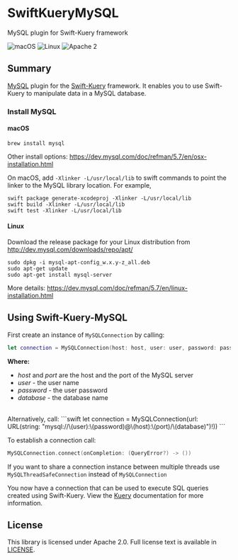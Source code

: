 # SwiftKueryMySQL
MySQL plugin for Swift-Kuery framework

![macOS](https://img.shields.io/badge/os-Mac%20OS%20X-green.svg?style=flat)
![Linux](https://img.shields.io/badge/os-linux-green.svg?style=flat)
![Apache 2](https://img.shields.io/badge/license-Apache2-blue.svg?style=flat)

## Summary
[MySQL](https://dev.mysql.com/) plugin for the [Swift-Kuery](https://github.com/IBM-Swift/Swift-Kuery) framework. It enables you to use Swift-Kuery to manipulate data in a MySQL database.

### Install MySQL

#### macOS
```
brew install mysql
```
Other install options: https://dev.mysql.com/doc/refman/5.7/en/osx-installation.html

On macOS, add `-Xlinker -L/usr/local/lib` to swift commands to point the linker to the MySQL library location.
For example,
```
swift package generate-xcodeproj -Xlinker -L/usr/local/lib
swift build -Xlinker -L/usr/local/lib
swift test -Xlinker -L/usr/local/lib
```

#### Linux
Download the release package for your Linux distribution from http://dev.mysql.com/downloads/repo/apt/
```
sudo dpkg -i mysql-apt-config_w.x.y-z_all.deb
sudo apt-get update
sudo apt-get install mysql-server
```
More details: https://dev.mysql.com/doc/refman/5.7/en/linux-installation.html

## Using Swift-Kuery-MySQL

First create an instance of `MySQLConnection` by calling:

```swift
let connection = MySQLConnection(host: host, user: user, password: password, database: database, port: port)
```
**Where:**
- *host* and *port* are the host and the port of the MySQL server
- *user* - the user name
- *password* - the user password
- *database* - the database name

<br>
Alternatively, call:
```swift
let connection = MySQLConnection(url: URL(string: "mysql://\(user):\(password)@\(host):\(port)/\(database)")!))
```

To establish a connection call:

```swift
MySQLConnection.connect(onCompletion: (QueryError?) -> ())
```

If you want to share a connection instance between multiple threads use `MySQLThreadSafeConnection` instead of `MySQLConnection`

You now have a connection that can be used to execute SQL queries created using Swift-Kuery. View the [Kuery](https://github.com/IBM-Swift/Swift-Kuery) documentation for more information.

## License
This library is licensed under Apache 2.0. Full license text is available in [LICENSE](LICENSE.txt).
